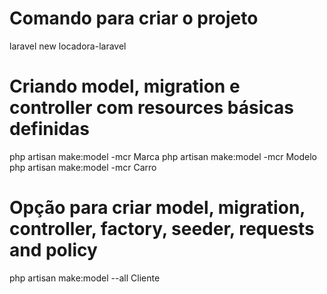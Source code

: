 # Comando para criar o projeto

laravel new locadora-laravel

# Criando model, migration e controller com resources básicas definidas

php artisan make:model -mcr Marca
php artisan make:model -mcr Modelo  
php artisan make:model -mcr Carro

# Opção para criar model, migration, controller, factory, seeder, requests and policy

php artisan make:model --all Cliente
